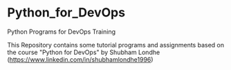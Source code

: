 # Python_for_DevOps
Python Programs for DevOps Training

This Repository contains some tutorial programs and assignments based on the course "Python for DevOps" by Shubham Londhe (https://www.linkedin.com/in/shubhamlondhe1996)
